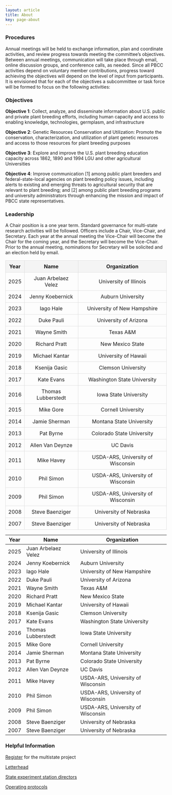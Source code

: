 ```yaml
---
layout: article
title: About
key: page-about
---
```


### Procedures

Annual meetings will be held to exchange information, plan and coordinate activities, and review progress towards meeting the committee’s objectives. Between annual meetings, communication will take place through email, online discussion groups, and conference calls, as needed. Since all PBCC activities depend on voluntary member contributions, progress toward achieving the objectives will depend on the level of input from participants. It is envisioned that for each of the objectives a subcommittee or task force will be formed to focus on the following activities: 

### Objectives

**Objective 1**: Collect, analyze, and disseminate information about U.S. public and private plant breeding efforts, including human capacity and access to enabling knowledge, technologies, germplasm, and infrastructure

**Objective 2**: Genetic Resources Conservation and Utilization: Promote the conservation, characterization, and utilization of plant genetic resources and access to those resources for plant breeding purposes

**Objective 3**: Explore and improve the U.S. plant breeding education capacity across 1862, 1890 and 1994 LGU and other agricultural Universities

**Objective 4**: Improve communication [1] among public plant breeders and federal-state-local agencies on plant breeding policy issues, including alerts to existing and emerging threats to agricultural security that are relevant to plant breeding; and [2] among public plant breeding programs and university administrators through enhancing the mission and impact of PBCC state representatives.

### Leadership

A Chair position is a one year term. Standard governance for multi-state research activities will be followed. Officers include a Chair, Vice-Chair, and Secretary. Each year at the annual meeting the Vice-Chair will become the Chair for the coming year, and the Secretary will become the Vice-Chair. Prior to the annual meeting, nominations for Secretary will be solicited and an election held by email.

<div align="center">

<style>
.full-width-table {
  width: 100%;
  max-width: 100%;
  border-collapse: collapse;
}
.full-width-table th,
.full-width-table td {
  padding: 8px;
  border: 1px solid #ddd;
  text-align: center;
}
.full-width-table th {
  background-color: #f4f4f4;
}
</style>

<table class="full-width-table">
  <thead>
    <tr>
      <th>Year</th>
      <th>Name</th>
      <th>Organization</th>
    </tr>
  </thead>
  <tbody>
    <tr>
      <td>2025</td>
      <td>Juan Arbelaez Velez</td>
      <td>University of Illinois</td>
    </tr>
    <tr>
      <td>2024</td>
      <td>Jenny Koebernick</td>
      <td>Auburn University</td>
    </tr>
    <tr>
      <td>2023</td>
      <td>Iago Hale</td>
      <td>University of New Hampshire</td>
    </tr>
    <tr>
      <td>2022</td>
      <td>Duke Pauli</td>
      <td>University of Arizona</td>
    </tr>
    <tr>
      <td>2021</td>
      <td>Wayne Smith</td>
      <td>Texas A&amp;M</td>
    </tr>
    <tr>
      <td>2020</td>
      <td>Richard Pratt</td>
      <td>New Mexico State</td>
    </tr>
    <tr>
      <td>2019</td>
      <td>Michael Kantar</td>
      <td>University of Hawaii</td>
    </tr>
    <tr>
      <td>2018</td>
      <td>Ksenija Gasic</td>
      <td>Clemson University</td>
    </tr>
    <tr>
      <td>2017</td>
      <td>Kate Evans</td>
      <td>Washington State University</td>
    </tr>
    <tr>
      <td>2016</td>
      <td>Thomas Lubberstedt</td>
      <td>Iowa State University</td>
    </tr>
    <tr>
      <td>2015</td>
      <td>Mike Gore</td>
      <td>Cornell University</td>
    </tr>
    <tr>
      <td>2014</td>
      <td>Jamie Sherman</td>
      <td>Montana State University</td>
    </tr>
    <tr>
      <td>2013</td>
      <td>Pat Byrne</td>
      <td>Colorado State University</td>
    </tr>
    <tr>
      <td>2012</td>
      <td>Allen Van Deynze</td>
      <td>UC Davis</td>
    </tr>
    <tr>
      <td>2011</td>
      <td>Mike Havey</td>
      <td>USDA-ARS, University of Wisconsin</td>
    </tr>
    <tr>
      <td>2010</td>
      <td>Phil Simon</td>
      <td>USDA-ARS, University of Wisconsin</td>
    </tr>
    <tr>
      <td>2009</td>
      <td>Phil Simon</td>
      <td>USDA-ARS, University of Wisconsin</td>
    </tr>
    <tr>
      <td>2008</td>
      <td>Steve Baenziger</td>
      <td>University of Nebraska</td>
    </tr>
    <tr>
      <td>2007</td>
      <td>Steve Baenziger</td>
      <td>University of Nebraska</td>
    </tr>
  </tbody>
</table>

</div>


| Year  | Name               | Organization                      |
|-------|--------------------|-----------------------------------|
| 2025  | Juan Arbelaez Velez| University of Illinois            |
| 2024  | Jenny Koebernick   | Auburn University                 |
| 2023  | Iago Hale          | University of New Hampshire       |
| 2022  | Duke Pauli         | University of Arizona             |
| 2021  | Wayne Smith        | Texas A&M                         |
| 2020  | Richard Pratt      | New Mexico State                  |
| 2019  | Michael Kantar     | University of Hawaii              |
| 2018  | Ksenija Gasic      | Clemson University                |
| 2017  | Kate Evans         | Washington State University       |
| 2016  | Thomas Lubberstedt | Iowa State University             |
| 2015  | Mike Gore          | Cornell University                |
| 2014  | Jamie Sherman      | Montana State University          |
| 2013  | Pat Byrne          | Colorado State University         |
| 2012  | Allen Van Deynze   | UC Davis                          |
| 2011  | Mike Havey         | USDA-ARS, University of Wisconsin |
| 2010  | Phil Simon         | USDA-ARS, University of Wisconsin |
| 2009  | Phil Simon         | USDA-ARS, University of Wisconsin |
| 2008  | Steve Baenziger    | University of Nebraska            |
| 2007  | Steve Baenziger    | University of Nebraska            |

### Helpful Information

[Register](/register) for the multistate project

[Letterhead](/assets/administration/PBCC_letterhead.docx)

[State experiment station directors](/assets/administration/State_directors_6_23_2023.xlsx)

[Operating protocols](/assets/administration/PBCC_operating_document.pdf)